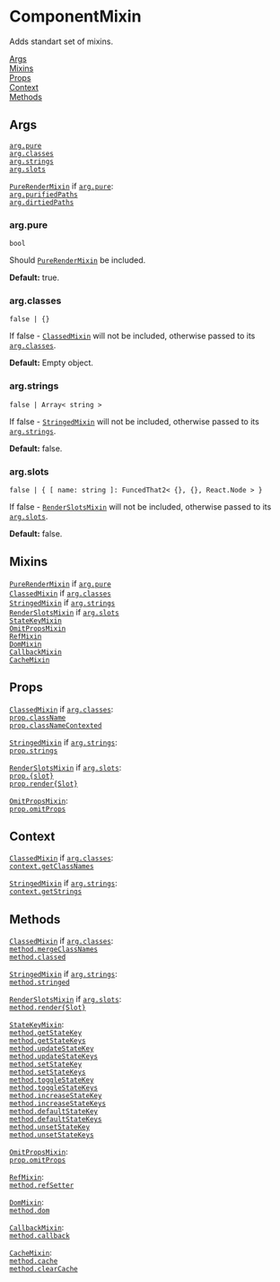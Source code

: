 # ComponentMixin

Adds standart set of mixins.

[Args](#args)  
[Mixins](#mixins)  
[Props](#props)  
[Context](#context)  
[Methods](#methods)  


## Args

[`arg.pure`](#argpure)  
[`arg.classes`](#argclasses)  
[`arg.strings`](#argstrings)  
[`arg.slots`](#argslots)  

[`PureRenderMixin`](../mixin.limit.PureRender/README.md#args) if [`arg.pure`](#argpure):  
[`arg.purifiedPaths`](../mixin.limit.PureRender/README.md#argpurifiedpaths)  
[`arg.dirtiedPaths`](../mixin.limit.PureRender/README.md#argdirtiedpaths)  


### arg.pure

`bool`

Should [`PureRenderMixin`](../mixin.limit.PureRender/README.md) be included.

**Default:** true.


### arg.classes

`false | {}`

If false - [`ClassedMixin`](../mixin.customization.Classed/README.md) will not be included, otherwise passed to its [`arg.classes`](../mixin.customization.Classed/README.md#argclasses).

**Default:** Empty object.


### arg.strings

`false | Array< string >`

If false - [`StringedMixin`](../mixin.customization.Stringed/README.md) will not be included, otherwise passed to its [`arg.strings`](../mixin.customization.Stringed/README.md#argstrings).

**Default:** false.


### arg.slots

`false | { [ name: string ]: FuncedThat2< {}, {}, React.Node > }`

If false - [`RenderSlotsMixin`](../mixin.customization.RenderSlots/README.md) will not be included, otherwise passed to its [`arg.slots`](../mixin.customization.RenderSlots/README.md#argslots).

**Default:** false.


## Mixins

[`PureRenderMixin`](../mixin.limit.PureRender/README.md) if [`arg.pure`](#argpure)  
[`ClassedMixin`](../mixin.customization.Classed/README.md) if [`arg.classes`](#argclasses)  
[`StringedMixin`](../mixin.customization.Stringed/README.md) if [`arg.strings`](#argstrings)  
[`RenderSlotsMixin`](../mixin.customization.RenderSlots/README.md) if [`arg.slots`](#argslots)  
[`StateKeyMixin`](../mixin.helper.StateKey/README.md)  
[`OmitPropsMixin`](../mixin.helper.OmitProps/README.md)  
[`RefMixin`](../mixin.helper.Ref/README.md)  
[`DomMixin`](../mixin.helper.Dom/README.md)  
[`CallbackMixin`](../mixin.helper.Callback/README.md)  
[`CacheMixin`](../mixin.helper.Cache/README.md)  


## Props

[`ClassedMixin`](../mixin.customization.Classed/README.md#props) if [`arg.classes`](#argclasses):  
[`prop.className`](../mixin.customization.Classed/README.md#propclassName)  
[`prop.classNameContexted`](../mixin.customization.Classed/README.md#propclassnamecontexted)  

[`StringedMixin`](../mixin.customization.Stringed/README.md#props) if [`arg.strings`](#argstrings):  
[`prop.strings`](../mixin.customization.Stringed/README.md#propstrings)  

[`RenderSlotsMixin`](../mixin.customization.RenderSlots/README.md#props) if [`arg.slots`](#argslots):  
[`prop.{slot}`](../mixin.customization.RenderSlots/README.md#propslot)  
[`prop.render{Slot}`](../mixin.customization.RenderSlots/README.md#proprenderslot)  

[`OmitPropsMixin`](../mixin.helper.OmitProps/README.md#props):  
[`prop.omitProps`](../mixin.helper.OmitProps/README.md#propomitprops)  


## Context

[`ClassedMixin`](../mixin.customization.Classed/README.md#context) if [`arg.classes`](#argclasses):  
[`context.getClassNames`](../mixin.customization.Classed/README.md#contextgetclassnames)  

[`StringedMixin`](../mixin.customization.Stringed/README.md#context) if [`arg.strings`](#argstrings):  
[`context.getStrings`](../mixin.customization.Stringed/README.md#contextgetstrings)  


## Methods

[`ClassedMixin`](../mixin.customization.Classed/README.md#methods) if [`arg.classes`](#argclasses):  
[`method.mergeClassNames`](../mixin.customization.Classed/README.md#methodmergeclassnames)  
[`method.classed`](../mixin.customization.Classed/README.md#methodclassed)  

[`StringedMixin`](../mixin.customization.Stringed/README.md#methods) if [`arg.strings`](#argstrings):  
[`method.stringed`](../mixin.customization.Stringed/README.md#methodstringed)  

[`RenderSlotsMixin`](../mixin.customization.RenderSlots/README.md#methods) if [`arg.slots`](#argslots):  
[`method.render{Slot}`](../mixin.customization.RenderSlots/README.md#methodrenderslot)  

[`StateKeyMixin`](../mixin.helper.StateKey/README.md#methods):  
[`method.getStateKey`](../mixin.meta.BaseKey/README.md#methodgetnamekey)  
[`method.getStateKeys`](../mixin.meta.BaseKey/README.md#methodgetnamekeys)  
[`method.updateStateKey`](../mixin.meta.BaseKey/README.md#methodupdatenamekey)  
[`method.updateStateKeys`](../mixin.meta.BaseKey/README.md#methodupdatenamekeys)  
[`method.setStateKey`](../mixin.meta.BaseKey/README.md#methodsetnamekey)  
[`method.setStateKeys`](../mixin.meta.BaseKey/README.md#methodsetnamekeys)  
[`method.toggleStateKey`](../mixin.meta.BaseKey/README.md#methodtogglenamekey)  
[`method.toggleStateKeys`](../mixin.meta.BaseKey/README.md#methodtogglenamekeys)  
[`method.increaseStateKey`](../mixin.meta.BaseKey/README.md#methodincreasenamekey)  
[`method.increaseStateKeys`](../mixin.meta.BaseKey/README.md#methodincreasenamekeys)  
[`method.defaultStateKey`](../mixin.meta.BaseKey/README.md#methoddefaultnamekey)  
[`method.defaultStateKeys`](../mixin.meta.BaseKey/README.md#methoddefaultnamekeys)  
[`method.unsetStateKey`](../mixin.meta.BaseKey/README.md#methodunsetnamekey)  
[`method.unsetStateKeys`](../mixin.meta.BaseKey/README.md#methodunsetnamekeys)  

[`OmitPropsMixin`](../mixin.helper.OmitProps/README.md#methods):  
[`prop.omitProps`](../mixin.helper.OmitProps/README.md#propomitprops)  

[`RefMixin`](../mixin.helper.Ref/README.md#methods):  
[`method.refSetter`](../mixin.helper.Ref/README.md#methodrefsetter)  

[`DomMixin`](../mixin.helper.Dom/README.md#methods):  
[`method.dom`](../mixin.helper.Dom/README.md#methoddom)  

[`CallbackMixin`](../mixin.helper.Callback/README.md#methods):  
[`method.callback`](../mixin.helper.Callback/README.md#methodcallback)  

[`CacheMixin`](../mixin.helper.Cache/README.md#methods):  
[`method.cache`](../mixin.helper.Cache/README.md#methodcache)  
[`method.clearCache`](../mixin.helper.Cache/README.md#methodclearcache)  
